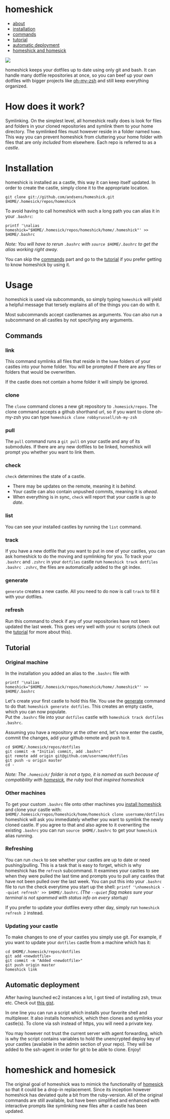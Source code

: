 homeshick
=========
* [about](#how-does-it-work)
* [installation](#installation)
* [commands](#commands)
* [tutorial](#tutorial)
* [automatic deployment](#automatic-deployment)
* [homeshick and homesick](#homeshick-and-homesick)

<img src="http://i.imgur.com/3zAK9.jpg">

homeshick keeps your dotfiles up to date using only git and bash.
It can handle many dotfile repositories at once, so you can beef up your own dotfiles
with bigger projects like [oh-my-zsh](https://github.com/robbyrussell/oh-my-zsh) and still
keep everything organized.

# How does it work? #
Symlinking.
On the simplest level, all homeshick really does is look for files and folders
in your cloned repositories and symlink them to your home directory.
The symlinked files must however reside in a folder named `home`.
This way you can prevent homeshick from cluttering your home folder with
files that are only *included* from elsewhere.
Each repo is referred to as a *castle*.

# Installation #
homeshick is installed as a castle, this way it can keep itself updated.
In order to create the castle, simply clone it to the appropriate location.
```
git clone git://github.com/andsens/homeshick.git $HOME/.homesick/repos/homeshick
```

To avoid having to call homeshick with such a long path you can alias it in your `.bashrc`:
```
printf '\nalias homeshick="$HOME/.homesick/repos/homeshick/home/.homeshick"' >> $HOME/.bashrc
```
*Note: You will have to rerun `.bashrc` with `source $HOME/.bashrc` to get the alias working right away.*

You can skip the [commands](#commands) part and go to the [tutorial](#tutorial)
if you prefer getting to know homeshick by using it.

# Usage #

homeshick is used via subcommands, so simply typing `homeshick` will yield a helpful message
that tersely explains all of the things you can do with it.

Most subcommands accept castlenames as arguments.
You can also run a subcommand on all castles by not specifying any arguments.

## Commands ##

### link ###
This command symlinks all files that reside in the `home` folders of your castles into your home folder.
You will be prompted if there are any files or folders that would be overwritten.

If the castle does not contain a home folder it will simply be ignored.

### clone ###
The `clone` command clones a new git repository to `.homesick/repos`.
The clone command accepts a github shorthand url, so if you want to clone
oh-my-zsh you can type `homeshick clone robbyrussell/oh-my-zsh`

### pull ###
The `pull` command runs a `git pull` on your castle and any of its submodules.
If there are any new dotfiles to be linked, homeshick will prompt you whether you want to link them.

### check ###
`check` determines the state of a castle.
* There may be updates on the remote, meaning it is *behind*.
* Your castle can also contain unpushed commits, meaning it is *ahead*.
* When everything is in sync, `check` will report that your castle is *up to date*.

### list ###
You can see your installed castles by running the `list` command.

### track ###
If you have a new dotfile that you want to put in one of your castles, you can ask
homeshick to do the moving and symlinking for you.
To track your `.bashrc` and `.zshrc` in your `dotfiles` castle
run `homeshick track dotfiles .bashrc .zshrc`,
the files are automatically added to the git index.

### generate ###
`generate` creates a new castle.
All you need to do now is call `track` to fill it with your dotfiles.

### refresh ###
Run this command to check if any of your repositories have not been updated the last week.
This goes very well with your rc scripts (check out the [tutorial](#tutorial) for more about this).


## Tutorial ##

### Original machine ###

In the installation you added an alias to the `.bashrc` file with
```
printf '\nalias homeshick="$HOME/.homesick/repos/homeshick/home/.homeshick"' >> $HOME/.bashrc
```

Let's create your first castle to hold this file. You use the [generate](#generate) command to do that:
`homeshick generate dotfiles`. This creates an empty castle, which you can now populate.  
Put the `.bashrc` file into your `dotfiles` castle with `homeshick track dotfiles .bashrc`.

Assuming you have a repository at the other end, let's now enter the castle, commit the changes,
add your github remote and push to it.
```
cd $HOME/.homesick/repos/dotfiles
git commit -m "Initial commit, add .bashrc"
git remote add origin git@github.com/username/dotfiles
git push -u origin master
cd -
```
*Note: The `.homesick/` folder is not a typo, it is named as such because of compatibility with
[homesick](#homeshick-and-homesick), the ruby tool that inspired homeshick*

### Other machines ###
To get your custom `.bashrc` file onto other machines you [install homeshick](#installation) and
clone your castle with: `$HOME/.homesick/repos/homeshick/home/homeshick clone username/dotfiles`  
homeshick will ask you immediately whether you want to symlink the newly cloned castle.
If you agree to that and also agree to it overwriting the existing `.bashrc` you can run
`source $HOME/.bashrc` to get your `homeshick` alias running.

### Refreshing ###
You can run `check` to see whether your castles are up to date or need pushing/pulling.
This is a task that is easy to forget, which is why homeshick has the `refresh` subcommand.
It examines your castles to see when they were pulled the last time and prompts you to pull
any castles that have not been pulled over the last week.
You can put this into your `.bashrc` file to run the check everytime you start up the shell:
`printf '\nhomeshick --quiet refresh' >> $HOME/.bashrc`.
*(The `--quiet` flag makes sure your terminal is not spammed with status info on every startup)*

If you prefer to update your dotfiles every other day, simply run `homeshick refresh 2` instead.

### Updating your castle ###
To make changes to one of your castles you simply use git. For example,
if you want to update your `dotfiles` castle from a machine which 
has it: 

```
cd $HOME/.homesick/repos/dotfiles
git add <newdotfile>
git commit -m "Added <newdotfile>"
git push origin master
homeshick link
```

## Automatic deployment ##
After having launched ec2 instances a lot, I got tired of installing zsh, tmux etc.
Check out [this gist](https://gist.github.com/2913223).

In one line you can run a script which installs your favorite shell and multiplexer.
It also installs homeshick, which then clones and symlinks your castle(s).
To clone via ssh instead of https, you will need a private key.

You may however not trust the current server with agent forwarding,
which is why the script contains variables to hold the unencrypted deploy key of your castles
(available in the admin section of your repo).
They will be added to the ssh-agent in order for git to be able to clone. Enjoy!


# homeshick and homesick #
The original goal of homeshick was to mimick the functionality of
[homesick](https://github.com/technicalpickles/homesick) so that it could be a drop-in replacement.
Since its inception however homeshick has deviated quite a bit from the ruby-version.
All of the original commands are still available, but have been simplified and enhanced with interactive
prompts like symlinking new files after a castle has been updated.
